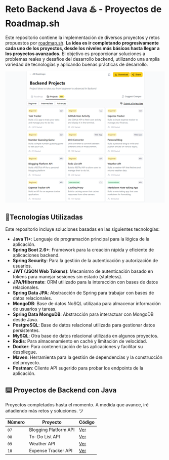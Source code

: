 # Reto Backend Java ♨️ - Proyectos de Roadmap.sh

Este repositorio contiene la implementación de diversos proyectos y retos propuestos por [roadmap.sh](https://roadmap.sh/backend/projects). **La idea es ir completando progresivamente cada uno de los proyectos, desde los niveles más básicos hasta llegar a los proyectos avanzados.** El objetivo es proporcionar soluciones a problemas reales y desafíos del desarrollo backend, utilizando una amplia variedad de tecnologías y aplicando buenas prácticas de desarrollo. 

<p align="center">
  <img src="img.png" alt="reto" width="800"/>
</p>

## 🚀Tecnologías Utilizadas

Este repositorio incluye soluciones basadas en las siguientes tecnologías:

- **Java 11+**: Lenguaje de programación principal para la lógica de la aplicación.
- **Spring Boot 2.6+**: Framework para la creación rápida y eficiente de aplicaciones backend.
- **Spring Security**: Para la gestión de la autenticación y autorización de usuarios.
- **JWT (JSON Web Tokens)**: Mecanismo de autenticación basado en tokens para manejar sesiones sin estado (stateless).
- **JPA/Hibernate**: ORM utilizado para la interacción con bases de datos relacionales.
- **Spring Data JPA**: Abstracción de Spring para trabajar con bases de datos relacionales.
- **MongoDB**: Base de datos NoSQL utilizada para almacenar información de usuarios y tareas.
- **Spring Data MongoDB**: Abstracción para interactuar con MongoDB desde Java.
- **PostgreSQL**: Base de datos relacional utilizada para gestionar datos persistentes.
- **MySQL**: Otra base de datos relacional utilizada en algunos proyectos.
- **Redis**: Para almacenamiento en caché y limitación de velocidad.
- **Docker**: Para contenerización de las aplicaciones y facilitar su despliegue.
- **Maven**: Herramienta para la gestión de dependencias y la construcción del proyecto.
- **Postman**: Cliente API sugerido para probar los endpoints de la aplicación.


## ⌨️ Proyectos de Backend con Java

Proyectos completados hasta el momento. A medida que avance, iré añadiendo más retos y soluciones. ツ


| Número | Proyecto | Código |
| --- | --- | --- |
| `07` | Blogging Platform API | [Ver](https://github.com/RendevMq/Backend-Projects-Java/tree/main/Beg07BloggingPlatformAPI) |
| `08` | To-Do List API | [Ver](https://github.com/RendevMq/Backend-Projects-Java/tree/main/Beg08TodoListAPI) |
| `09` | Weather API | [Ver](https://github.com/RendevMq/Backend-Projects-Java/tree/main/Beg09WeatherAPI) |
| `10` | Expense Tracker API | [Ver](https://github.com/RendevMq/Backend-Projects-Java/tree/main/Beg10ExpenseTrackerAPI) |




